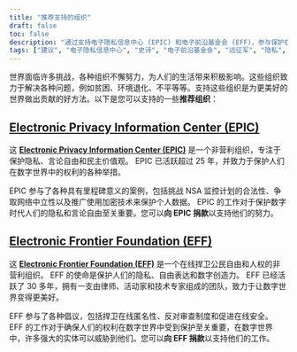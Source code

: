 ```yaml
---
title: "推荐支持的组织"
draft: false
toc: false
description: "通过支持电子隐私信息中心 (EPIC) 和电子前沿基金会 (EFF)，参与保护在线隐私、言论自由和民主价值观。这些组织不知疲倦地致力于保护您在数字世界中的权利。您的捐款可以帮助资助 EFF 的律师、活动家和技术专家，以捍卫在线人权和自由。访问提供的链接，立即加入这项事业。"
tags: ["建议", "电子隐私信息中心", "史诗", "电子前沿基金会", "远征军", "隐私", "言论自由", "民主价值观", "使命", "公民权利", "人权", "律师", "维权人士", "技术人员", "自由表达", "数码创意"]
---
```


世界面临许多挑战，各种组织不懈努力，为人们的生活带来积极影响。这些组织致力于解决各种问题，例如贫困、环境退化、不平等等。支持这些组织是为更美好的世界做出贡献的好方法。以下是您可以支持的一些**推荐组织**：

## [Electronic Privacy Information Center (EPIC)](https://donatenow.networkforgood.org/epic)

这 [**Electronic Privacy Information Center (EPIC)**](https://donatenow.networkforgood.org/epic) 是一个非营利组织，专注于保护隐私、言论自由和民主价值观。 EPIC 已活跃超过 25 年，并致力于保护人们在数字世界中的权利的各种举措。

EPIC 参与了各种具有里程碑意义的案例，包括挑战 NSA 监控计划的合法性、争取网络中立性以及推广使用加密技术来保护个人数据。 EPIC 的工作对于保护数字时代人们的隐私和言论自由至关重要。您可以**向 EPIC 捐款**以支持他们的努力。

## [Electronic Frontier Foundation (EFF)](https://www.eff.org/issues/bloggers/legal/join)

这 [**Electronic Frontier Foundation (EFF)**](https://www.eff.org/issues/bloggers/legal/join) 是一个在线捍卫公民自由和人权的非营利组织。 EFF 的使命是保护人们的隐私、自由表达和数字创造力。 EFF 已经活跃了 30 多年，拥有一支由律师、活动家和技术专家组成的团队，致力于让数字世界变得更美好。

EFF 参与了各种倡议，包括捍卫在线匿名性、反对审查制度和促进在线安全。 EFF 的工作对于确保人们的权利在数字世界中受到保护至关重要，在数字世界中，许多强大的实体可以威胁到他们。您可以**向 EFF 捐款**以支持他们的工作。

